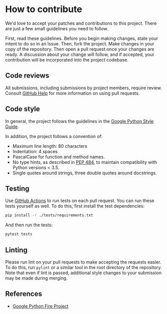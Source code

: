 # How to contribute

We'd love to accept your patches and contributions to this project. There are
just a few small guidelines you need to follow.

First, read these guidelines. Before you begin making changes, state your 
intent to do so in an Issue. Then, fork the project. Make changes in your 
copy of the repository. Then open a pull request once your changes are ready.
A discussion about your change will follow, and if accepted, your contribution
will be incorporated into the project codebase.

## Code reviews

All submissions, including submissions by project members, require review.
Consult [GitHub Help] for more information on using pull requests.

[GitHub Help]: https://help.github.com/articles/about-pull-requests/

## Code style

In general, the project follows the guidelines in the
[Google Python Style Guide].

In addition, the project follows a convention of:
- Maximum line length: 80 characters
- Indentation: 4 spaces
- PascalCase for function and method names.
- No type hints, as described in [PEP 484], to maintain compatibility with
Python versions < 3.5.
- Single quotes around strings, three double quotes around docstrings.

[Google Python Style Guide]: http://google.github.io/styleguide/pyguide.html
[PEP 484]: https://www.python.org/dev/peps/pep-0484

## Testing

Use [GitHub Actions](https://github.com/braboj/random/actions) to run 
tests on each pull request. You can run these tests yourself as well. To do 
this, first install the test dependencies:

```bash
pip install -r ./tests/requirements.txt
```

And then run the tests:

```bash
pytest tests
```

## Linting

Please run lint on your pull requests to make accepting the requests easier.
To do this, run `pylint` or a similar tool in the root directory of the 
repository. Note that even if lint is passed, additional style changes 
to your submission may be made during merging.

## References

- [Google Python Fire Project](https://github.com/google/python-fire)